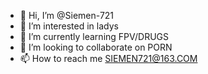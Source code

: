 - 👋 Hi, I’m @Siemen-721
- 👀 I’m interested in ladys
- 🌱 I’m currently learning FPV/DRUGS
- 💞️ I’m looking to collaborate on PORN
- 📫 How to reach me SIEMEN721@163.COM

<!---
Siemen-721/Siemen-721 is a ✨ special ✨ repository because its `README.md` (this file) appears on your GitHub profile.
You can click the Preview link to take a look at your changes.
--->
